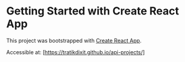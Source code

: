 # Getting Started with Create React App

This project was bootstrapped with [Create React App](https://github.com/facebook/create-react-app).

Accessible at: [https://tratikdixit.github.io/api-projects/]

